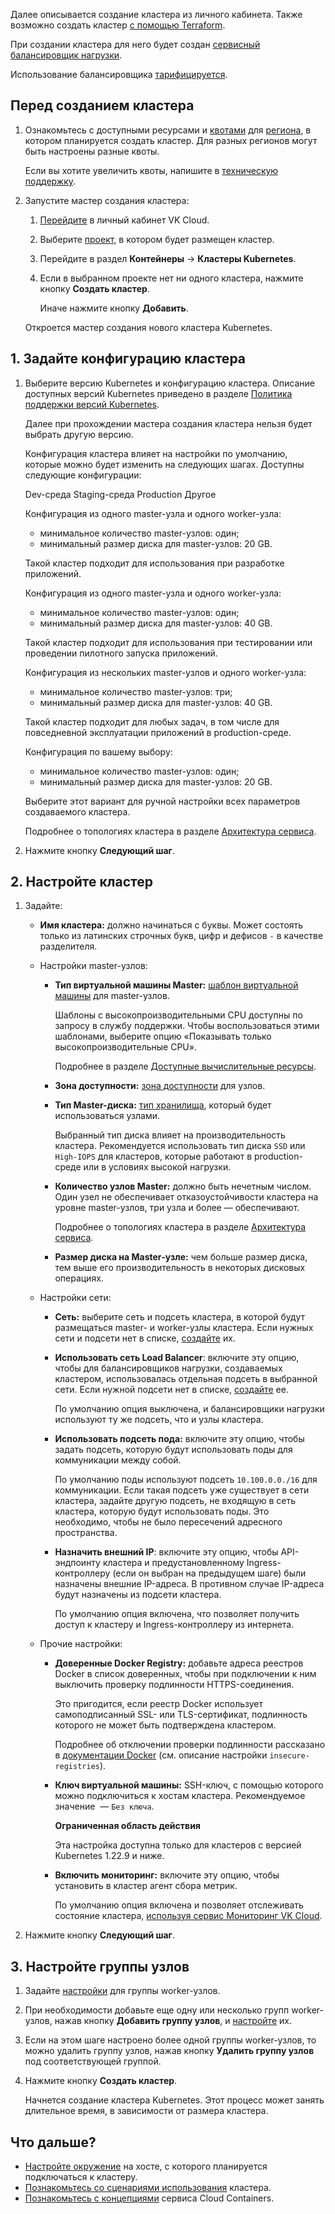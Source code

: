 Далее описывается создание кластера из личного кабинета. Также возможно создать кластер [с помощью Terraform](../create-terraform/).

<warn>

При создании кластера для него будет создан [сервисный балансировщик нагрузки](/ru/networks/vnet/concepts/load-balancer#tipy_balansirovshchikov_nagruzki).

Использование балансировщика [тарифицируется](/ru/networks/vnet/tariffs).

</warn>

## Перед созданием кластера

1. Ознакомьтесь с доступными ресурсами и [квотами](../../../../../base/account/concepts/quotasandlimits/) для [региона](../../../../../base/account/concepts/regions/), в котором планируется создать кластер. Для разных регионов могут быть настроены разные квоты.

   Если вы хотите увеличить квоты, напишите в [техническую поддержку](../../../../../../contacts).

1. Запустите мастер создания кластера:

   1. [Перейдите](https://mcs.mail.ru/app/) в личный кабинет VK Cloud.
   1. Выберите [проект](../../../../../base/account/concepts/projects), в котором будет размещен кластер.
   1. Перейдите в раздел **Контейнеры** → **Кластеры Kubernetes**.
   1. Если в выбранном проекте нет ни одного кластера, нажмите кнопку **Создать кластер**.

      Иначе нажмите кнопку **Добавить**.

   Откроется мастер создания нового кластера Kubernetes.

## 1. Задайте конфигурацию кластера

1. Выберите версию Kubernetes и конфигурацию кластера. Описание доступных версий Kubernetes приведено в разделе [Политика поддержки версий Kubernetes](../../../concepts/versions/version-support).

   Далее при прохождении мастера создания кластера нельзя будет выбрать другую версию.

   Конфигурация кластера влияет на настройки по умолчанию, которые можно будет изменить на следующих шагах. Доступны следующие конфигурации:

   <tabs>
   <tablist>
   <tab>Dev-среда</tab>
   <tab>Staging-среда</tab>
   <tab>Production</tab>
   <tab>Другое</tab>
   </tablist>
   <tabpanel>

   Конфигурация из одного master-узла и одного worker-узла:

   - минимальное количество master-узлов: один;
   - минимальный размер диска для master-узлов: 20 GB.

   Такой кластер подходит для использования при разработке приложений.

   </tabpanel>
   <tabpanel>

   Конфигурация из одного master-узла и одного worker-узла:

   - минимальное количество master-узлов: один;
   - минимальный размер диска для master-узлов: 40 GB.

   Такой кластер подходит для использования при тестировании или проведении пилотного запуска приложений.

   </tabpanel>
   <tabpanel>

   Конфигурация из нескольких master-узлов и одного worker-узла:

   - минимальное количество master-узлов: три;
   - минимальный размер диска для master-узлов: 40 GB.

   Такой кластер подходит для любых задач, в том числе для повседневной эксплуатации приложений в production-среде.

   </tabpanel>
   <tabpanel>

   Конфигурация по вашему выбору:

   - минимальное количество master-узлов: один;
   - минимальный размер диска для master-узлов: 20 GB.

   Выберите этот вариант для ручной настройки всех параметров создаваемого кластера.

   </tabpanel>
   </tabs>

   Подробнее о топологиях кластера в разделе [Архитектура сервиса](../../../concepts/architecture#topologii_klastera).

1. Нажмите кнопку **Следующий шаг**.

## 2. Настройте кластер

1. Задайте:

   - **Имя кластера:** должно начинаться с буквы. Может состоять только из латинских строчных букв, цифр и дефисов `-` в качестве разделителя.

   - Настройки master-узлов:

     - **Тип виртуальной машины Master:** [шаблон виртуальной машины](../../../concepts/flavors#shablony_konfiguracii) для master-узлов.

       Шаблоны с высокопроизводительными CPU доступны по запросу в службу поддержки. Чтобы воспользоваться этими шаблонами, выберите опцию «Показывать только высокопроизводительные CPU».

       Подробнее в разделе [Доступные вычислительные ресурсы](../../../concepts/flavors#shablony_konfiguracii).

     - **Зона доступности:** [зона доступности](../../../../../base/account/concepts/regions) для узлов.
     - **Тип Master-диска:** [тип хранилища](../../../concepts/storage#podderzhivaemye_tipy_hranilishch_vk_cloud), который будет использоваться узлами.

       <warn>

       Выбранный тип диска влияет на производительность кластера. Рекомендуется использовать тип диска `SSD` или `High-IOPS` для кластеров, которые работают в production-среде или в условиях высокой нагрузки.

       </warn>

     - **Количество узлов Master:** должно быть нечетным числом. Один узел не обеспечивает отказоустойчивости кластера на уровне master-узлов, три узла и более — обеспечивают.

       Подробнее о топологиях кластера в разделе [Архитектура сервиса](../../../concepts/architecture#topologii_klastera).

     - **Размер диска на Master‑узле:** чем больше размер диска, тем выше его производительность в некоторых дисковых операциях.

   - Настройки сети:

     - **Сеть:** выберите сеть и подсеть кластера, в которой будут размещаться master- и worker-узлы кластера. Если нужных сети и подсети нет в списке, [создайте](../../../../../networks/vnet/networks/create-net) их.
     - **Использовать сеть Load Balancer**: включите эту опцию, чтобы для балансировщиков нагрузки, создаваемых кластером, использовалась отдельная подсеть в выбранной сети. Если нужной подсети нет в списке, [создайте](../../../../../networks/vnet/networks/create-net#sozdanie_podseti) ее.

       По умолчанию опция выключена, и балансировщики нагрузки используют ту же подсеть, что и узлы кластера.

     - **Использовать подсеть пода:** включите эту опцию, чтобы задать подсеть, которую будут использовать поды для коммуникации между собой.

       По умолчанию поды используют подсеть `10.100.0.0./16` для коммуникации. Если такая подсеть уже существует в сети кластера, задайте другую подсеть, не входящую в сеть кластера, которую будут использовать поды. Это необходимо, чтобы не было пересечений адресного пространства.

     - **Назначить внешний IP**: включите эту опцию, чтобы API-эндпоинту кластера и предустановленному Ingress-контроллеру (если он выбран на предыдущем шаге) были назначены внешние IP-адреса. В противном случае IP-адреса будут назначены из подсети кластера.

       По умолчанию опция включена, что позволяет получить доступ к кластеру и Ingress-контроллеру из интернета.

   - Прочие настройки:

     - **Доверенные Docker Registry:** добавьте адреса реестров Docker в список доверенных, чтобы при подключении к ним выключить проверку подлинности HTTPS-соединения.

       Это пригодится, если реестр Docker использует самоподписанный SSL- или TLS-сертификат, подлинность которого не может быть подтверждена кластером.

       Подробнее об отключении проверки подлинности рассказано в [документации Docker](https://docs.docker.com/registry/insecure/#deploy-a-plain-http-registry) (см. описание настройки `insecure-registries`).

     - **Ключ виртуальной машины:** SSH-ключ, с помощью которого можно подключиться к хостам кластера. Рекомендуемое значение  — `Без ключа`.

       <info>

       **Ограниченная область действия**

       Эта настройка доступна только для кластеров с версией Kubernetes 1.22.9 и ниже.

       </info>

     - **Включить мониторинг:** включите эту опцию, чтобы установить в кластер агент сбора метрик.

       По умолчанию опция включена и позволяет отслеживать состояние кластера, [используя сервис Мониторинг VK Cloud](../../../../../manage/monitoring/monitoring-start/mon-setup-new).

1. Нажмите кнопку **Следующий шаг**.

## 3. Настройте группы узлов

1. Задайте [настройки](../../helpers/node-group-settings/) для группы worker-узлов.

1. При необходимости добавьте еще одну или несколько групп worker-узлов, нажав кнопку **Добавить группу узлов**, и [настройте](../../helpers/node-group-settings/) их.

1. Если на этом шаге настроено более одной группы worker-узлов, то можно удалить группу узлов, нажав кнопку **Удалить группу узлов** под соответствующей группой.

1. Нажмите кнопку **Создать кластер**.

   Начнется создание кластера Kubernetes. Этот процесс может занять длительное время, в зависимости от размера кластера.

## Что дальше?

- [Настройте окружение](../../../connect/) на хосте, с которого планируется подключаться к кластеру.
- [Познакомьтесь со сценариями использования](../../../use-cases/) кластера.
- [Познакомьтесь с концепциями](../../../concepts/) сервиса Cloud Containers.
